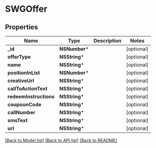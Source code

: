 # SWGOffer

## Properties
Name | Type | Description | Notes
------------ | ------------- | ------------- | -------------
**_id** | **NSNumber*** |  | [optional] 
**offerType** | **NSString*** |  | [optional] 
**name** | **NSString*** |  | [optional] 
**positionInList** | **NSNumber*** |  | [optional] 
**creativeUrl** | **NSString*** |  | [optional] 
**callToActionText** | **NSString*** |  | [optional] 
**redeemInstructions** | **NSString*** |  | [optional] 
**coupounCode** | **NSString*** |  | [optional] 
**callNumber** | **NSString*** |  | [optional] 
**smsText** | **NSString*** |  | [optional] 
**url** | **NSString*** |  | [optional] 

[[Back to Model list]](../README.md#documentation-for-models) [[Back to API list]](../README.md#documentation-for-api-endpoints) [[Back to README]](../README.md)


